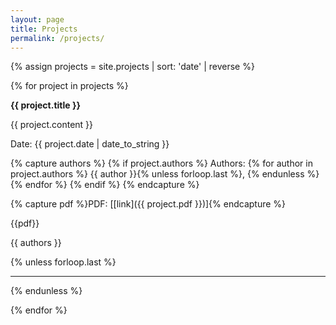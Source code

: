 ```yaml
---
layout: page
title: Projects
permalink: /projects/
---
```


{% assign projects = site.projects | sort: 'date' | reverse %}

{% for project in projects %}

  __{{ project.title }}__

  {{ project.content }}

  Date: {{ project.date | date_to_string }}


{% capture authors %} {% if project.authors %} Authors: {% for author in project.authors %} {{ author }}{% unless forloop.last %}, {% endunless %} {% endfor %} {% endif %} {% endcapture %}

{% capture pdf %}PDF: [[link]({{ project.pdf }})]{% endcapture %}


  {{pdf}}

{{ authors }}

  {% unless forloop.last %}
***
  {% endunless %}

{% endfor %}